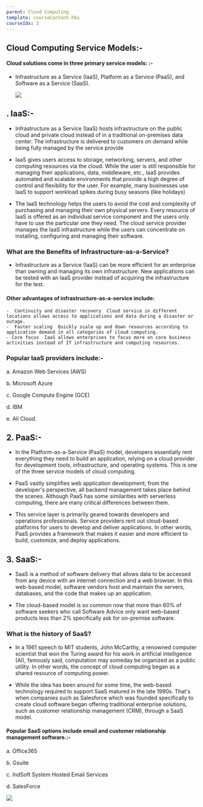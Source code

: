 ```yaml
---
parent: Cloud Computing
template: courseContent.hbs
courseIdx: 3
---
```


## Cloud Computing Service Models:-

#### Cloud solutions come in three primary service models: :-

- Infrastructure as a Service (IaaS), Platform as a Service (PaaS), and Software as a Service (SaaS).

    ![](https://www.blockdegree.org/img/cloud-computing-imges/cloud_computing-services-models.png)

## . IaaS:-

- Infrastructure as a Service (IaaS) hosts infrastructure on the public cloud and private cloud instead of in a traditional on-premises data center. The infrastructure is delivered to customers on demand while being fully managed by the service provide
 - IaaS gives users access to storage, networking, servers, and other computing resources via the cloud. While the user is still responsible for managing their applications, data, middleware, etc., IaaS provides automated and scalable environments that provide a high degree of control and flexibility for the user. For example, many businesses use IaaS to support workload spikes during busy seasons (like holidays)
 
 - The IaaS technology helps the users to avoid the cost and complexity of purchasing and managing their own physical servers. Every resource of IaaS is offered as an individual service component and the users only have to use the particular one they need. The cloud service provider manages the IaaS infrastructure while the users can concentrate on installing, configuring and managing their software.
 
 ### What are the Benefits of Infrastructure-as-a-Service?
 
 - Infrastructure as a Service (IaaS) can be more efficient for an enterprise than owning and managing its own infrastructure. New applications can be tested with an IaaS provider instead of acquiring the infrastructure for the test.

#### Other advantages of infrastructure-as-a-service include:

    -  Continuity and disaster recovery  Cloud service in different locations allows access to applications and data during a disaster or outage.
    -  Faster scaling  Quickly scale up and down resources according to application demand in all categories of cloud computing.
    - Core focus  IaaS allows enterprises to focus more on core business activities instead of IT infrastructure and computing resources.

 
### Popular IaaS providers include:-
a. Amazon Web Services (AWS)

b. Microsoft Azure

c. Google Compute Engine (GCE)

d. IBM

e. Ali Cloud.

## 2. PaaS:-

- In the Platform-as-a-Service (PaaS) model, developers essentially rent everything they need to build an application, relying on a cloud provider for development tools, infrastructure, and operating systems. This is one of the three service models of cloud computing. 

- PaaS vastly simplifies web application development; from the developer's perspective, all backend management takes place behind the scenes. Although PaaS has some similarities with serverless computing, there are many critical differences between them.

- This service layer is primarily geared towards developers and operations professionals. Service providers rent out cloud-based platforms for users to develop and deliver applications. In other words, PaaS provides a framework that makes it easier and more efficient to build, customize, and deploy applications.

## 3. SaaS:-

- SaaS is a method of software delivery that allows data to be accessed from any device with an internet connection and a web browser. In this web-based model, software vendors host and maintain the servers, databases, and the code that makes up an application.

- The cloud-based model is so common now that more than 60% of software seekers who call Software Advice only want web-based products less than 2% specifically ask for on-premise software.

### What is the history of SaaS?
- In a 1961 speech to MIT students, John McCarthy, a renowned computer scientist that won the Turing award for his work in artificial intelligence (AI), famously said, computation may someday be organized as a public utility. In other words, the concept of cloud computing began as a shared resource of computing power.

- While the idea has been around for some time, the web-based technology required to support SaaS matured in the late 1990s. That's when companies such as Salesforce which was founded specifically to create cloud software began offering traditional enterprise solutions, such as customer relationship management (CRM), through a SaaS model.

#### Popular SaaS options include email and customer relationship management software.:- 

a. Office365

b. Gsuite

c. IndSoft System Hosted Email Services

d. SalesForce

![](https://www.blockdegree.org/img/cloud-computing-imges/cloud-control.png)


